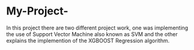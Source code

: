 # My-Project-
In this project there are two different project work, one was implementing the use of Support Vector Machine also known as SVM and the other explains the implemention of the XGBOOST 
Regression algorithm.

